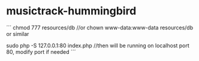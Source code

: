 # musictrack-hummingbird

´´´
chmod 777 resources/db
//or chown www-data:www-data resources/db or similar

sudo php -S 127.0.0.1:80 index.php
//then will be running on localhost port 80, modify port if needed
´´´
